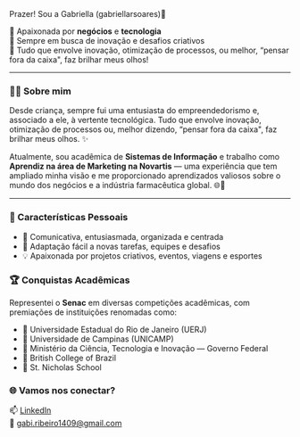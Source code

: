</h1> Prazer! Sou a Gabriella (gabriellarsoares)👋</h1>

💼 Apaixonada por <strong>negócios</strong> e <strong>tecnologia</strong><br>
🌱 Sempre em busca de inovação e desafios criativos<br>
🚀 Tudo que envolve inovação, otimização de processos, ou melhor, “pensar fora da caixa", faz brilhar meus olhos!
</p>

---

### 👩‍💻 Sobre mim

Desde criança, sempre fui uma entusiasta do empreendedorismo e, associado a ele, à vertente tecnológica.  Tudo que envolve inovação, otimização de processos ou, melhor dizendo, “pensar fora da caixa", faz brilhar meus olhos. ✨

Atualmente, sou acadêmica de **Sistemas de Informação** e trabalho como **Aprendiz na área de Marketing na Novartis** —  uma experiência que tem ampliado minha visão e me proporcionado aprendizados valiosos sobre o mundo dos negócios e a indústria farmacêutica global. 🌐💊

---

### 🧠 Características Pessoais

- 🌟 Comunicativa, entusiasmada, organizada e centrada  
- 🤝 Adaptação fácil a novas tarefas, equipes e desafios  
- 💡 Apaixonada por projetos criativos, eventos, viagens e esportes  

### 🏆 Conquistas Acadêmicas

Representei o **Senac** em diversas competições acadêmicas, com premiações de instituições renomadas como:

- 🏅 Universidade Estadual do Rio de Janeiro (UERJ)  
- 🏅 Universidade de Campinas (UNICAMP)  
- 🏅 Ministério da Ciência, Tecnologia e Inovação — Governo Federal  
- 🏅 British College of Brazil  
- 🏅 St. Nicholas School  

### 🌐 Vamos nos conectar?

📫 [LinkedIn](https://www.linkedin.com/in/gabriellarsoares)   
📧 gabi.ribeiro1409@gmail.com

